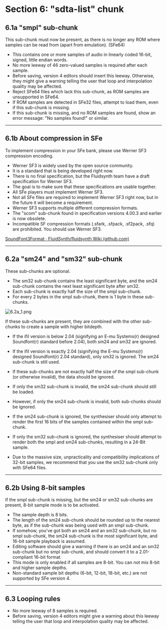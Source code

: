 # Section 6: "sdta-list" chunk

## 6.1a "smpl" sub-chunk

This sub-chunk must now be present, as there is no longer any ROM where samples can be read from (apart from emulation). (SFe64)

- This contains one or more samples of audio in linearly coded 16-bit, signed, little endian words.
- No more leeway of 46 zero-valued samples is required after each sample.
- Before saving, version 4 editors should insert this leeway. Otherwise, they might give a warning telling the user that loop and interpolation quality may be affected.
- Reject SFe64 files which lack this sub-chunk, as ROM samples are unsupported in SFe64.
- If ROM samples are detected in SFe32 files, attempt to load them, even if this sub-chunk is missing.
- If this sub-chunk is missing, and no ROM samples are found, show an error message: "No samples found!" or similar.

* * *

## 6.1b About compression in SFe

To implement compression in your SFe bank, please use Werner SF3 compression encoding.

- Werner SF3 is widely used by the open source community.
- It is a standard that is being developed right now.
- There is no final specification, but the Fluidsynth team have a draft specification for Werner SF3.
- The goal is to make sure that these specifications are usable together.
- All SFe players must implement Werner SF3.
- Not all SFe files are required to implement Werner SF3 right now, but in the future it will become a requirement.
- Werner SF3 supports multiple different compression formats.
- The "scom" sub-chunk found in specification versions 4.00.3 and earlier is now obsolete.
- Incompatible SF compression formats (.sfark, .sfpack, .sf2pack, .sfq) are prohibited. You should use Werner SF3.

[SoundFont3Format · FluidSynth/fluidsynth Wiki (github.com)](https://github.com/FluidSynth/fluidsynth/wiki/SoundFont3Format)

* * *

## 6.2a "sm24" and "sm32" sub-chunk

These sub-chunks are optional.

- The sm32 sub-chunk contains the least significant byte, and the sm24 sub-chunk contains the next least significant byte after sm32.
- Each sub-chunk is exactly half the size of the smpl sub-chunk.
- For every 2 bytes in the smpl sub-chunk, there is 1 byte in these sub-chunks.

![6.2a_1.png](../../../../_resources/6.2a_1.png)

If these sub-chunks are present, they are combined with the other sub-chunks to create a sample with higher bitdepth.

- If the ifil version is below 2.04 (signifying an E-mu Systems(r) designed Soundfont(r) standard before 2.04), both sm24 and sm32 are ignored.
    
- If the ifil version is exactly 2.04 (signifying the E-mu Systems(r) designed Soundfont(r) 2.04 standard), only sm32 is ignored. The sm24 sub-chunk is still used.
    
- If these sub-chunks are not exactly half the size of the smpl sub-chunk (or otherwise invalid), the data should be ignored.
    
- If only the sm32 sub-chunk is invalid, the sm24 sub-chunk should still be loaded.
    
- However, if only the sm24 sub-chunk is invalid, both sub-chunks should be ignored.
    
- If the sm24 sub-chunk is ignored, the synthesiser should only attempt to render the first 16 bits of the samples contained within the smpl sub-chunk.
    
- If only the sm32 sub-chunk is ignored, the synthesiser should attempt to render both the smpl and sm24 sub-chunks, resulting in a 24-Bit sample.
    
- Due to the massive size, unpracticality and compatibility implications of 32-bit samples, we recommend that you use the sm32 sub-chunk only with SFe64 files.
    

* * *

## 6.2b Using 8-bit samples

If the smpl sub-chunk is missing, but the sm24 or sm32 sub-chunks are present, 8-bit sample mode is to be activated.

- The sample depth is 8 bits.
- The length of the sm24 sub-chunk should be rounded up to the nearest byte, as if the sub-chunk was being used with an smpl sub-chunk.
- If somehow, you've got both an sm24 and an sm32 sub-chunk, but no smpl sub-chunk, the sm24 sub-chunk is the most significant byte, and 16-bit sample playback is assumed.
- Editing software should give a warning if there is an sm24 and an sm32 sub-chunk but no smpl sub-chunk, and should convert it to a 2.01-compliant 16-bit format.
- This mode is only enabled if all samples are 8-bit. You can not mix 8-bit and higher sample depths.
- Non-standard sample bit depths (6-bit, 12-bit, 18-bit, etc.) are not supported by SFe version 4.

* * *

## 6.3 Looping rules

- No more leeway of 8 samples is required.
- Before saving, version 4 editors might give a warning about this leeway telling the user that loop and interpolation quality may be affected.